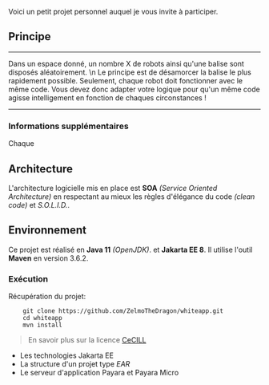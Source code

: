 Voici un petit projet personnel auquel je vous invite à participer.

## Principe
***
Dans un espace donné, un nombre X de robots ainsi qu'une balise sont disposés aléatoirement. \n
Le principe est de désamorcer la balise le plus rapidement possible.
Seulement, chaque robot doit fonctionner avec le même code.
Vous devez donc adapter votre logique pour qu'un même code agisse intelligement en fonction de chaques circonstances !
***
### Informations supplémentaires

Chaque 

## Architecture

L'architecture logicielle mis en place est **SOA** *(Service Oriented Architecture)* en respectant au mieux les règles d'élégance du code *(clean code)* et *S.O.L.I.D.*.

## Environnement

Ce projet est réalisé en **Java 11** *(OpenJDK)*. et **Jakarta EE 8**.
Il utilise l'outil **Maven** en version 3.6.2.

### Exécution

Récupération du projet:
~~~
    git clone https://github.com/ZelmoTheDragon/whiteapp.git
    cd whiteapp
    mvn install
~~~

> En savoir plus sur la licence [CeCILL](http://cecill.info/index.fr.html)

* Les technologies Jakarta EE
* La structure d'un projet type *EAR*
* Le serveur d'application Payara et Payara Micro
